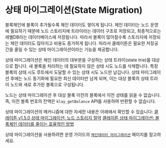# 상태 마이그레이션(State Migration)

블록체인에 블록이 추가될수록 체인 데이터도 쌓이게 됩니다. 체인 데이터는 노드 운영에 필요하기 때문에 노드 스토리지에 트라이라는 데이터 구조로 저장되고, 최종적으로는 레벨DB라는 데이터베이스에 저장됩니다. 따라서 블록이 많아질수록 스토리지에 저장되는 체인 데이터도 많아지고 비용도 증가하게 됩니다. 따라서 클레이튼은 필요한 저장공간을 줄일 수 있는 상태 마이그레이션이라는 기능을 제공합니다.

상태 마이그레이션은 체인 데이터의 대부분을 구성하는 상태 트라이(state trie)를 대상으로 합니다. 새 블록을 처리하는 데 필요하지 않은 상태 시도 노드를 삭제합니다. 특정 블록의 상태 시도 루트에서 도달할 수 있는 상태 시도 노드만 남깁니다. 상태 마이그레이션 후에는 노드 동기화에 필요한 최신 데이터만 남게 되며, 이는 대상 블록의 상태 트라이 노드와 새로 추가된 블록으로 구성됩니다.

노드는 상태 마이그레이션 후 대상 블록 이전의 블록에서 이전 상태를 읽을 수 없습니다. 즉, 이전 블록 번호의 잔액은 `klay_getBalance` API를 사용하여 반환할 수 없습니다.

상태 마이그레이션의 메커니즘에 대한 자세한 내용은 아래에서 확인할 수 있습니다:
[클레이튼 v1.5.0 상태 마이그레이션: 노드 스토리지 절약](https://medium.com/klaytn/klaytn-v1-5-0-state-migration-saving-node-storage-1358d87e4a7a)
[클레이튼 상태 마이그레이션: 블록체인 데이터를 줄이는 효율적인 방법](https://medium.com/klaytn/klaytn-state-migration-an-efficient-way-to-reduce-blockchain-data-6615a3b36523)

상태 마이그레이션을 사용하려면 운영 가이드의 [`체인데이터 마이그레이션`](../../misc/operation/chaindata-migration.md) 페이지를 참고하세요.
